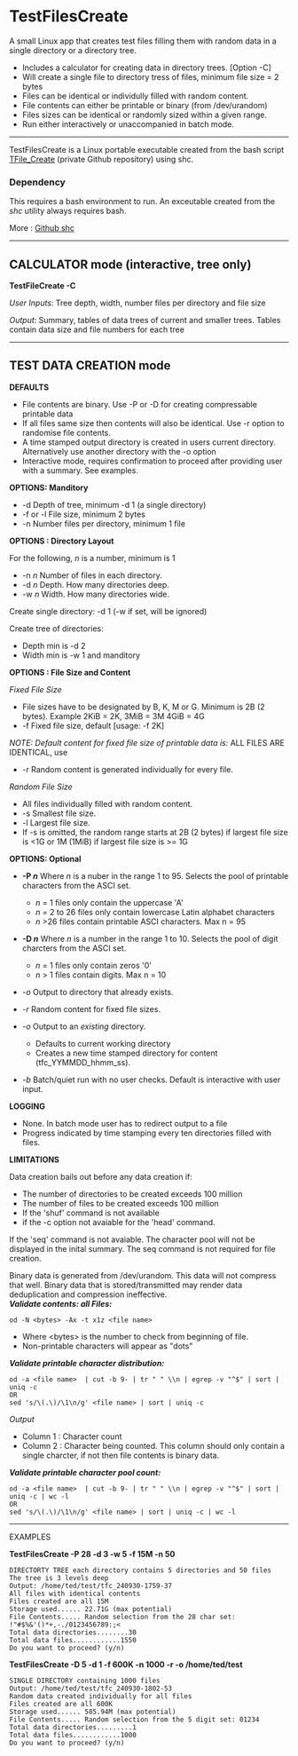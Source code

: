 # TestFilesCreate

 A small Linux app that creates test files filling them with random data in a single directory or a directory tree. 
 
 * Includes a calculator for creating data in directory trees. [Option -C]
 * Will create a single file to directory tress of files, minimum file size = 2 bytes   
 * Files can be identical or individully filled with random content.
 * File contents can either be printable or binary (from /dev/urandom) 
 * Files sizes can be identical or randomly sized within a given range.
 * Run either interactively or unaccompanied in batch mode. 
_______________________________________________________________________
TestFilesCreate is a Linux portable executable created from the bash script [TFile_Create](https://github.com/Jim-JMCD/Test_Files_Create) (private Github repository) using shc. 

### Dependency
This requires a bash environment to run. 
An exceutable created from the *shc* utility always requires bash. 

More : [Github shc](https://github.com/neurobin/shc)   
_______________________________________________________________________

## CALCULATOR mode  (interactive, tree only) 

__TestFileCreate -C__ 
 
 *User Inputs*: Tree depth, width, number files per directory and file size
 
 *Output*: Summary, tables of data trees of current and smaller trees. Tables contain data size and file numbers for each tree
_______________________________________________________________________
## TEST DATA CREATION mode  

__DEFAULTS__
 * File contents are binary. Use -P or -D for creating compressable printable data  
 * If all files same size then contents will also be identical.  Use -r option to randomise file contents.
 * A time stamped output directory is created in users current directory. Alternatively use another directory with the -o option
 * Interactive mode, requires confirmation to proceed after providing user with a summary. See examples.

__OPTIONS: Manditory__
 * -d Depth of tree, minimum -d 1 (a single directory)
 * -f or -l File size, minimum 2 bytes
 * -n Number files per directory, minimum 1 file  

__OPTIONS : Directory Layout__

For the following, _n_ is a number, minimum is 1  
* -n _n_   Number of files in each directory.  
* -d _n_   Depth. How many directories deep.   
* -w _n_   Width. How many directories wide.  

Create single directory: -d 1 (-w if set, will be ignored) 

Create tree of directories: 
* Depth min is -d 2
* Width min is -w 1 and manditory  

__OPTIONS : File Size and Content__

*Fixed File Size*
 * File sizes have to be designated by B, K, M or G. Minimum is 2B (2 bytes). Example 2KiB = 2K, 3MiB = 3M 4GiB = 4G   
 * -f Fixed file size, default [usage: -f 2K]

 _NOTE: Default content for fixed file size of printable data is:_ ALL FILES ARE IDENTICAL, use     
 * -r Random content is generated individually for every file.   

_Random File Size_
* All files individually filled with random content. 
* -s Smallest file size.
* -l Largest file size. 
* If -s is omitted, the random range starts at 2B (2 bytes) if largest file size is <1G or 1M (1MiB) if largest file size is >= 1G

__OPTIONS: Optional__
* __-P _n___   Where _n_ is a nuber in the range 1 to 95. Selects the pool of printable characters from the ASCI set. 
  * _n_ = 1 files only contain the uppercase 'A' 
  * _n_ = 2 to 26 files only contain lowercase Latin alphabet characters
  * _n_ >26 files contain printable ASCI characters. Max n = 95 

* __-D _n___  Where _n_ is a number in the range 1 to 10. Selects the pool of digit charcters from the ASCI set.
  * _n_ = 1 files only contain zeros '0'
  * _n_ > 1 files contain digits. Max n = 10

* _-o_ Output to directory that already exists.
* _-r_ Random content for fixed file sizes.
* _-o_ Output to an _existing_ directory.
  * Defaults to current working directory
  * Creates a new time stamped directory for content (tfc_YYMMDD_hhmm_ss).
* _-b_ Batch/quiet run with no user checks. Default is interactive with user input. 

__LOGGING__
* None. In batch mode user has to redirect output to a file  
* Progress indicated by time stamping every ten directories filled with files.
 
__LIMITATIONS__

Data creation bails out before any data creation if: 
* The number of directories to be created exceeds 100 million
* The number of files to be created exceeds 100 million
* If the 'shuf' command is not available 
* if the -c option not avaiable for the 'head' command.

If the 'seq' command is not avaiable. The character pool will not be displayed in the inital summary. The seq command is not required for file creation.

Binary data is generated from /dev/urandom. This data will not compress that well. Binary data that is stored/transmitted may render data deduplication and compression ineffective.  
___Validate contents: all Files:___

    od -N <bytes> -Ax -t x1z <file name>
     
* Where \<bytes\> is the number to check from beginning of file.
* Non-printable characters will appear as "dots"

___Validate printable character distribution:___
   
    od -a <file name>  | cut -b 9- | tr " " \\n | egrep -v "^$" | sort | uniq -c
    OR
    sed 's/\(.\)/\1\n/g' <file name> | sort | uniq -c
    
    
_Output_
* Column 1 : Character count
* Column 2 : Character being counted. This column should only contain a single charcter, if not then file contents is binary data.

___Validate printable character pool count:___

    od -a <file name>  | cut -b 9- | tr " " \\n | egrep -v "^$" | sort | uniq -c | wc -l
    OR
    sed 's/\(.\)/\1\n/g' <file name> | sort | uniq -c | wc -l 
_________________________________________________________________________________________________________
EXAMPLES 

__TestFilesCreate -P 28 -d 3 -w 5 -f 15M -n 50__

    DIRECTORTY TREE each directory contains 5 directories and 50 files
    The tree is 3 levels deep
    Output: /home/ted/test/tfc_240930-1759-37
    All files with identical contents
    Files created are all 15M
    Storage used...... 22.71G (max potential)
    File Contents..... Random selection from the 28 char set: !"#$%&'()*+,-./0123456789:;<
    Total data directories........30
    Total data files............1550
    Do you want to proceed? (y/n)

__TestFilesCreate -D 5 -d 1 -f 600K -n 1000 -r -o /home/ted/test__

    SINGLE DIRECTORY containing 1000 files
    Output: /home/ted/test/tfc_240930-1802-53
    Random data created individually for all files
    Files created are all 600K
    Storage used...... 585.94M (max potential)
    File Contents..... Random selection from the 5 digit set: 01234
    Total data directories.........1
    Total data files............1000
    Do you want to proceed? (y/n)
